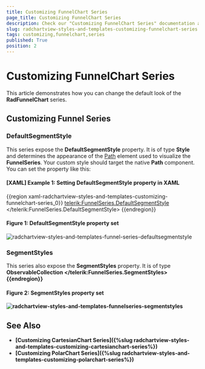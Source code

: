 ```yaml
---
title: Customizing FunnelChart Series
page_title: Customizing FunnelChart Series
description: Check our "Customizing FunnelChart Series" documentation article for the RadChartView WPF control.
slug: radchartview-styles-and-templates-customizing-funnelchart-series
tags: customizing,funnelchart,series
published: True
position: 2
---
```


# Customizing FunnelChart Series

This article demonstrates how you can change the default look of the __RadFunnelChart__ series.
      
## Customizing Funnel Series

### DefaultSegmentStyle

This series expose the __DefaultSegmentStyle__ property. It is of type __Style__ and determines the appearance of the [Path](http://msdn.microsoft.com/en-us/library/system.windows.shapes.path(v=vs.110).aspx) element used to visualize the __FunnelSeries__. Your custom style should target the native __Path__ component. You can set the property like this:

#### __[XAML] Example 1: Setting DefaultSegmentStyle property in XAML__
{{region xaml-radchartview-styles-and-templates-customizing-funnelchart-series_0}}
	<telerik:FunnelSeries.DefaultSegmentStyle>
		<Style TargetType="Path">
			<Setter Property="Fill" Value="YellowGreen"/>
		</Style>
	</telerik:FunnelSeries.DefaultSegmentStyle>
{{endregion}}

#### __Figure 1: DefaultSegmentStyle property set__
![radchartview-styles-and-templates-funnel-series-defaultsegmentstyle](images/radchartview-styles-and-templates-funnelseries-defaultsegmentstyle.png)

### SegmentStyles

This series also expose the __SegmentStyles__ property. It is of type __ObservableCollection<Style>__ and gets or sets a collection of styles that will be consecutively applied on all slices of the __FunnelSeries__. This means that if you have more segments than Styles defined, the RadFunnelChart will repeatedly apply the collection so that the number of the applied styles equals the number of the segments. You can define the collection in XAML like this:
            
#### __[XAML] Example 2: Setting SegmentStyles property in XAML__
{{region xaml-radchartview-styles-and-templates-customizing-funnelchart-series_1}}	
    <telerik:FunnelSeries.SegmentStyles>
		<Style TargetType="Path">
			<Setter Property="Fill" Value="YellowGreen"/>
		</Style>
		<Style TargetType="Path">
			<Setter Property="Fill" Value="Orange"/>
		</Style>
		<Style TargetType="Path">
			<Setter Property="Fill" Value="Red"/>
		</Style>
		<Style TargetType="Path">
			<Setter Property="Fill" Value="Yellow"/>
		</Style>
		<Style TargetType="Path">
			<Setter Property="Fill" Value="Green"/>
		</Style>
	</telerik:FunnelSeries.SegmentStyles>
{{endregion}}

#### __Figure 2: SegmentStyles property set__
![radchartview-styles-and-templates-funnelseries-segmentstyles](images/radchartview-styles-and-templates-funnelseries-segmentstyles.png)

## See Also
 * [Customizing CartesianChart Series]({%slug radchartview-styles-and-templates-customizing-cartesianchart-series%})
 * [Customizing PolarChart Series]({%slug radchartview-styles-and-templates-customizing-polarchart-series%})
